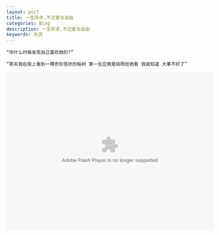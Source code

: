 ```yaml
---
layout: post
title: 一生所求,不过爱与自由
categories: Blog
description: 一生所求,不过爱与自由
keywords: 东流
---
```




```
“你什么时候发现自己喜欢她的?”

“那天我在街上看到一棵奇形怪状的榕树 第一反应竟是拍照给她看 我就知道 大事不好了” 

```


<embed height="415" width="544" quality="high" allowfullscreen="true" type="application/x-shockwave-flash" src="//static.hdslb.com/miniloader.swf" flashvars="aid=6090146&page=1" pluginspage="//www.adobe.com/shockwave/download/download.cgi?P1_Prod_Version=ShockwaveFlash"></embed>



